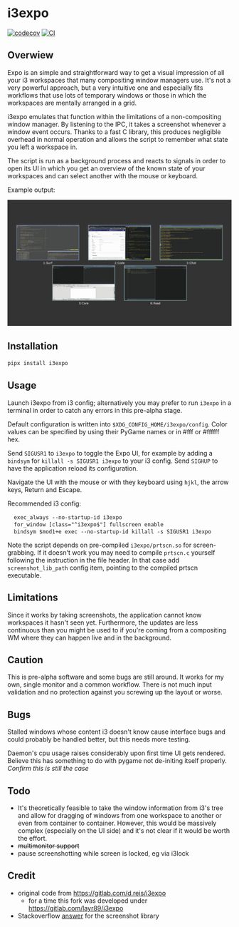 # i3expo

[![codecov](https://codecov.io/gh/laur89/i3expo/branch/main/graph/badge.svg?token=i3expo_token_here)](https://codecov.io/gh/laur89/i3expo)
[![CI](https://github.com/laur89/i3expo/actions/workflows/main.yml/badge.svg)](https://github.com/laur89/i3expo/actions/workflows/main.yml)

## Overwiew

Expo is an simple and straightforward way to get a visual impression of all your
i3 workspaces that many compositing window managers use. It's not a very
powerful approach, but a very intuitive one and especially fits workflows that use
lots of temporary windows or those in which the workspaces are mentally arranged in
a grid.

i3expo emulates that function within the limitations of a non-compositing window
manager. By listening to the IPC, it takes a screenshot whenever a window event
occurs. Thanks to a fast C library, this produces negligible overhead in normal
operation and allows the script to remember what state you left a workspace in.

The script is run as a background process and reacts to signals in order to open its
UI in which you get an overview of the known state of your workspaces and can select
another with the mouse or keyboard.

Example output:

![Sample](img/ui.png)

## Installation

```bash
pipx install i3expo
```

## Usage

Launch i3expo from i3 config; alternatively you may prefer to run `i3expo` in a
terminal in order to catch any errors in this pre-alpha stage.

Default configuration is written into `$XDG_CONFIG_HOME/i3expo/config`. Color values
can be specified by using their PyGame names or in #fff or #ffffff hex.

Send `SIGUSR1` to `i3expo` to toggle the Expo UI, for example by adding a `bindsym`
for `killall -s SIGUSR1 i3expo` to your i3 config. Send `SIGHUP` to have the
application reload its configuration.

Navigate the UI with the mouse or with they keyboard using `hjkl`, the arrow keys,
Return and Escape.

Recommended i3 config:

```
  exec_always --no-startup-id i3expo
  for_window [class="^i3expo$"] fullscreen enable
  bindsym $mod1+e exec --no-startup-id killall -s SIGUSR1 i3expo
```

Note the script depends on pre-compiled `i3expo/prtscn.so` for screen-grabbing. If
it doesn't work you may need to compile `prtscn.c` yourself following the instruction
in the file header. In that case add `screenshot_lib_path` config item, pointing
to the compiled prtscn executable.

## Limitations

Since it works by taking screenshots, the application cannot know workspaces it
hasn't seen yet. Furthermore, the updates are less continuous than you might be used
to if you're coming from a compositing WM where they can happen live and in the
background.

## Caution

This is pre-alpha software and some bugs are still around. It works for my own,
single monitor and a common workflow. There is not much input validation and no
protection against you screwing up the layout or worse.

## Bugs

Stalled windows whose content i3 doesn't know cause interface bugs and could
probably be handled better, but this needs more testing.

Daemon's cpu usage raises considerably upon first time UI gets rendered. Believe this
has something to do with pygame not de-initing itself properly. *Confirm this is still
the case*

## Todo

- It's theoretically feasible to take the window information from i3's tree and allow
for dragging of windows from one workspace to another or even from container to
container. However, this would be massively complex (especially on the UI side) and
it's not clear if it would be worth the effort.
- ~~multimonitor support~~
- pause screenshotting while screen is locked, eg via i3lock

## Credit

- original code from https://gitlab.com/d.reis/i3expo
    - for a time this fork was developed under https://gitlab.com/layr89/i3expo
- Stackoverflow [answer](https://stackoverflow.com/a/16141058/1803648) for the
  screenshot library
